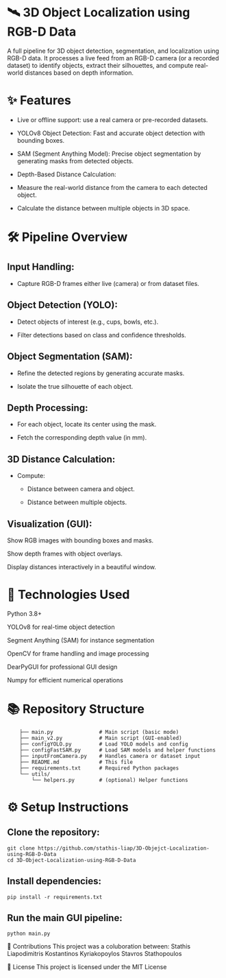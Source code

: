# 🛰️ 3D Object Localization using RGB-D Data
A full pipeline for 3D object detection, segmentation, and localization using RGB-D data.
It processes a live feed from an RGB-D camera (or a recorded dataset) to identify objects, extract their silhouettes, and compute real-world distances based on depth information.

# ✨ Features
 - Live or offline support: use a real camera or pre-recorded datasets.

 - YOLOv8 Object Detection: Fast and accurate object detection with bounding boxes.

 - SAM (Segment Anything Model): Precise object segmentation by generating masks from detected objects.

 - Depth-Based Distance Calculation:

 - Measure the real-world distance from the camera to each detected object.

 - Calculate the distance between multiple objects in 3D space.


# 🛠️ Pipeline Overview
## Input Handling:

 - Capture RGB-D frames either live (camera) or from dataset files.

## Object Detection (YOLO):
 - Detect objects of interest (e.g., cups, bowls, etc.).

 - Filter detections based on class and confidence thresholds.

## Object Segmentation (SAM):

 - Refine the detected regions by generating accurate masks.

 - Isolate the true silhouette of each object.

## Depth Processing:

 - For each object, locate its center using the mask.

 - Fetch the corresponding depth value (in mm).

## 3D Distance Calculation:

- Compute:

   - Distance between camera and object.

   - Distance between multiple objects.

 
## Visualization (GUI):

Show RGB images with bounding boxes and masks.

Show depth frames with object overlays.

Display distances interactively in a beautiful window.



# 🔧 Technologies Used
Python 3.8+

YOLOv8 for real-time object detection

Segment Anything (SAM) for instance segmentation

OpenCV for frame handling and image processing

DearPyGUI for professional GUI design

Numpy for efficient numerical operations

# 📚 Repository Structure

        ├── main.py               # Main script (basic mode)
        ├── main_v2.py            # Main script (GUI-enabled)
        ├── configYOLO.py         # Load YOLO models and config
        ├── configFastSAM.py      # Load SAM models and helper functions
        ├── inputFromCamera.py    # Handles camera or dataset input
        ├── README.md             # This file
        ├── requirements.txt      # Required Python packages
        └── utils/
            └── helpers.py        # (optional) Helper functions
# ⚙️ Setup Instructions
## Clone the repository:

    git clone https://github.com/stathis-liap/3D-Objejct-Localization-using-RGB-D-Data
    cd 3D-Object-Localization-using-RGB-D-Data
    
## Install dependencies:

    pip install -r requirements.txt
    
## Run the main GUI pipeline:

    python main.py

        

🤝 Contributions
This project was a coluboration between:
Stathis Liapodimitris
Kostantinos
Kyriakopoylos
Stavros Stathopoulos

📜 License
This project is licensed under the MIT License

